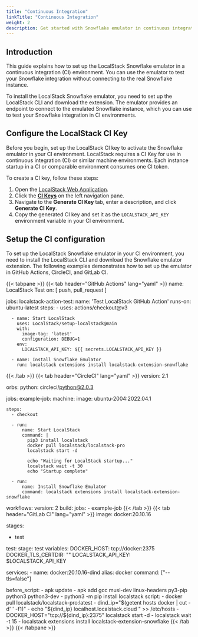 ```yaml
---
title: "Continuous Integration"
linkTitle: "Continuous Integration"
weight: 2
description: Get started with Snowflake emulator in continuous integration (CI) environments
---
```


## Introduction

This guide explains how to set up the LocalStack Snowflake emulator in a continuous integration (CI) environment. You can use the emulator to test your Snowflake integration without connecting to the real Snowflake instance.

To install the LocalStack Snowflake emulator, you need to set up the LocalStack CLI and download the extension. The emulator provides an endpoint to connect to the emulated Snowflake instance, which you can use to test your Snowflake integration in CI environments.

## Configure the LocalStack CI Key

Before you begin, set up the LocalStack CI key to activate the Snowflake emulator in your CI environment. LocalStack requires a CI Key for use in continuous integration (CI) or similar machine environments. Each instance startup in a CI or comparable environment consumes one CI token.

To create a CI key, follow these steps:

1. Open the [LocalStack Web Application](https://app.localstack.cloud).
2. Click the [**CI Keys**](https://app.localstack.cloud/workspace/ci-keys) on the left navigation pane.
3. Navigate to the **Generate CI Key** tab, enter a description, and click **Generate CI Key**.
4. Copy the generated CI key and set it as the `LOCALSTACK_API_KEY` environment variable in your CI environment.

## Setup the CI configuration

To set up the LocalStack Snowflake emulator in your CI environment, you need to install the LocalStack CLI and download the Snowflake emulator extension. The following examples demonstrates how to set up the emulator in GitHub Actions, CircleCI, and GitLab CI.

{{< tabpane >}}
{{< tab header="GitHub Actions" lang="yaml" >}}
name: LocalStack Test
on: [ push, pull_request ]

jobs:
  localstack-action-test:
    name: 'Test LocalStack GitHub Action'
    runs-on: ubuntu-latest
    steps:
      - uses: actions/checkout@v3

      - name: Start LocalStack
        uses: LocalStack/setup-localstack@main
        with:
          image-tag: 'latest'
          configuration: DEBUG=1
        env:
          LOCALSTACK_API_KEY: ${{ secrets.LOCALSTACK_API_KEY }}

      - name: Install Snowflake Emulator
        run: localstack extensions install localstack-extension-snowflake
{{< /tab >}}
{{< tab header="CircleCI" lang="yaml" >}}
version: 2.1

orbs:
  python: circleci/python@2.0.3

jobs:
  example-job:
    machine:
      image: ubuntu-2004:2022.04.1

    steps:
      - checkout

      - run:
          name: Start LocalStack
          command: |
            pip3 install localstack
            docker pull localstack/localstack-pro
            localstack start -d                     

            echo "Waiting for LocalStack startup..."  
            localstack wait -t 30                     
            echo "Startup complete"
                        
      - run:
          name: Install Snowflake Emulator
          command: localstack extensions install localstack-extension-snowflake          

workflows:
  version: 2
  build:
    jobs:
      - example-job
{{< /tab >}}
{{< tab header="GitLab CI" lang="yaml" >}}
image: docker:20.10.16

stages:
  - test

test:
  stage: test
  variables:
    DOCKER_HOST: tcp://docker:2375
    DOCKER_TLS_CERTDIR: ""
    LOCALSTACK_API_KEY: $LOCALSTACK_API_KEY

  services:
    - name: docker:20.10.16-dind
      alias: docker
      command: ["--tls=false"]

  before_script:
    - apk update
    - apk add gcc musl-dev linux-headers py3-pip python3 python3-dev
    - python3 -m pip install localstack
  script:
    - docker pull localstack/localstack-pro:latest
    - dind_ip="$(getent hosts docker | cut -d' ' -f1)"
    - echo "${dind_ip} localhost.localstack.cloud " >> /etc/hosts
    - DOCKER_HOST="tcp://${dind_ip}:2375" localstack start -d
    - localstack wait -t 15
    - localstack extensions install localstack-extension-snowflake
{{< /tab >}}
{{< /tabpane >}}
